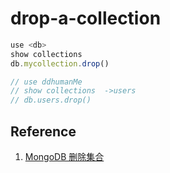 # drop-a-collection

```javascript
use <db>
show collections
db.mycollection.drop()

// use ddhumanMe
// show collections  ->users
// db.users.drop()
```

## Reference

1. [MongoDB 删除集合](https://www.runoob.com/mongodb/mongodb-delete-collection.html)




